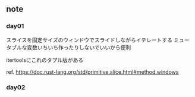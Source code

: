 ## note

### day01
スライスを固定サイズのウィンドウでスライドしながらイテレートする
ミュータブルな変数いちいち作ったりしないでいいから便利

itertoolsにこれのタプル版がある

ref. https://doc.rust-lang.org/std/primitive.slice.html#method.windows

### day02



